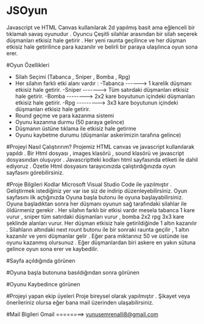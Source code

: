 # JSOyun

Javascript ve HTML Canvas kullanılarak 2d yapılmış basit ama eğlenceli bir tıklamalı savaş oyunudur . Oyuncu Çeşitli silahlar arasından bir silah seçerek düşmanları etkisiz hale getirir . Her yeni raunta geçilince ve her düşman etkisiz hale getirilince para kazanılır ve belirli bir paraya ulaşılınca oyun sona erer.


#Oyun Özellikleri

- Silah Seçimi (Tabanca , Sniper , Bomba , Rpg)
- Her silahın farklı etki alanı vardır :
    -Tabanca ------> 1 karelik düşmanı etkisiz hale getirir.
    -Sniper -------> Tüm satırdaki düşmanları etkisiz hale getirir.
    -Bomba --------> 2x2 kare boyutunun içindeki düşmanları etkisiz hale getirir.
    -Rpg  ---------> 3x3 kare boyutunun içindeki düşmanları etkisiz hale getirir.
- Round geçme ve para kazanma sistemi
- Oyunu kazanma durmu (50 paraya gelince)
- Düşmanın üstüne tıklama ile etkisiz hale getirme
- Oyunu kaybetme durumu (düşmanlar askerimizin tarafına gelince)


#Projeyi Nasıl Çalıştırırım?
Projemiz HTML canvas ve javascript kullanılarak yapıldı . Bir Html dosyası , images klasörü , sound klasörü ve javascript dosyasından oluşuyor . Javascriptteki kodları html sayfasında <script src="index.js"> </script> etiketi ile dahil ediyoruz . Özetle Html dosyasını tarayıcınızda çalıştırdığınızda oyun sayfasını görebilirsiniz.


#Proje Bilgileri
Kodlar Microsoft Visual Studio Code ile yazılmıştır . Geliştirmek istediğiniz yer var ise siz de indirip düzenleyebilirsiniz. Oyun sayfasını ilk açtığınızda Oyuna başla butonu ile oyuna başlayabilirsiniz. Oyuna başladıktan sonra her düşmanı oyunun sağ tarafındaki silahlar ile öldürmeniz gerekir . Her silahın farklı bir etkisi vardır mesela tabanca 1 kare vurur , sniper tüm satırdaki düşmanları vurur , bomba 2x2 rpg 3x3 kare şeklinde alanları vurur. Her düşman etkisiz hale getirildiğinde 1 altın kazanılır . Silahların altındaki next rount butonu ile bir sonraki raunta geçilir , 1 altın kazanılır ve yeni düşmanlar gelir . Eğer para miktarınız 50 ve üstünde ise oyunu kazanmış olursunuz . Eğer düşmanlardan biri askere en yakın sütuna gelince oyun sona erer ve kaybedilir.


#Sayfa açıldığında görünen 



#Oyuna başla butonuna basıldığından sonra görünen

#Oyunu Kaybedince görünen 


#Projeyi yapan ekip üyeleri
Proje bireysel olarak yapılmıştır . Şikayet veya önerileriniz olursa eğer bana mail üzerinden ulaşabilirsiniz.

#Mail Blgileri
Gmail ========>  yunusemrenalli8@gmail.com






